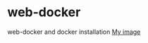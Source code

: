 # web-docker
web-docker and docker installation
[My image](https://github.com/demirmehmet0/web-dockerimage.jpg)
